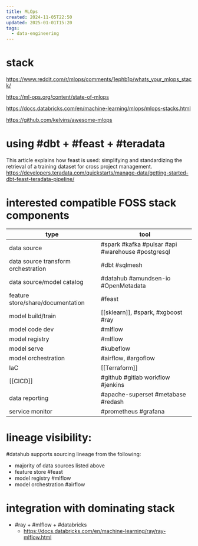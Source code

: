 ```yaml
---
title: MLOps
created: 2024-11-05T22:50
updated: 2025-01-01T15:20
tags:
  - data-engineering
---
```


# stack
https://www.reddit.com/r/mlops/comments/1ephb1p/whats_your_mlops_stack/

https://ml-ops.org/content/state-of-mlops

https://docs.databricks.com/en/machine-learning/mlops/mlops-stacks.html

https://github.com/kelvins/awesome-mlops


# using #dbt + #feast + #teradata
This article explains how feast is used: simplifying and standardizing the retrieval of a training dataset for cross project management.
https://developers.teradata.com/quickstarts/manage-data/getting-started-dbt-feast-teradata-pipeline/

# interested compatible FOSS stack components

| type                                | tool                                              |
| ----------------------------------- | ------------------------------------------------- |
| data source                         | #spark #kafka #pulsar #api #warehouse #postgresql |
| data source transform orchestration | #dbt #sqlmesh                                     |
| data source/model catalog           | #datahub #amundsen-io #OpenMetadata               |
| feature store/share/documentation   | #feast                                            |
| model build/train                   | [[sklearn]], #spark, #xgboost #ray                |
| model code dev                      | #mlflow                                           |
| model registry                      | #mlflow                                           |
| model serve                         | #kubeflow                                         |
| model orchestration                 | #airflow, #argoflow                               |
| IaC                                 | [[Terraform]]                                     |
| [[CICD]]                            | #github #gitlab workflow #jenkins                 |
| data reporting                      | #apache-superset #metabase #redash                |
| service monitor                     | #prometheus #grafana                              |

# lineage visibility:

#datahub supports sourcing lineage from the following:

- majority of data sources listed above
- feature store #feast
- model registry #mlflow
- model orchestration #airflow

# integration with dominating stack
- #ray + #mlflow + #databricks 
	- https://docs.databricks.com/en/machine-learning/ray/ray-mlflow.html